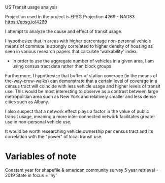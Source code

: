 US Transit usage analysis

Projection used in the project is EPSG Projection 4269 - NAD83
https://epsg.io/4269

I attempt to analyze the cause and effect of transit usage.

I hypothesize that in areas with higher percentage non-personal vehicle means of commute is strongly correlated to higher density of housing as seen in various research papers that calculate 'walkability' index.
- In order to use the aggregate number of vehicles in a given area, I am using census tract data rather than block groups

Furthermore, I hypothesize that buffer of station coverage (in the means of the-way-crow-walks) can demonstrate that a certain level of coverage in a census tract will coincide with less vehicle usage and higher levels of transit use. This would be most interesting to observe as a contrast between large metropolitian area such as New York and relatively smaller and less dense cities such as Albany.

I also suspect that a network effect plays a factor in the value of public transit usage, meaning a more inter-connected network facilitates greater use in non-personal vehicle use.

It would be worth researching vehicle ownership per census tract and its correlation with the "power" of local transit use.

# Variables of note
Constant year for shapefile & american community survey 5 year retrieval = 2019
State in focus = 'ny'